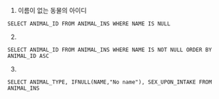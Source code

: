 1. 이름이 없는 동물의 아이디

```mysql
SELECT ANIMAL_ID FROM ANIMAL_INS WHERE NAME IS NULL
```



2. 

```mysql
SELECT ANIMAL_ID FROM ANIMAL_INS WHERE NAME IS NOT NULL ORDER BY ANIMAL_ID ASC
```



3. 

```mysql
SELECT ANIMAL_TYPE, IFNULL(NAME,"No name"), SEX_UPON_INTAKE FROM ANIMAL_INS
```

